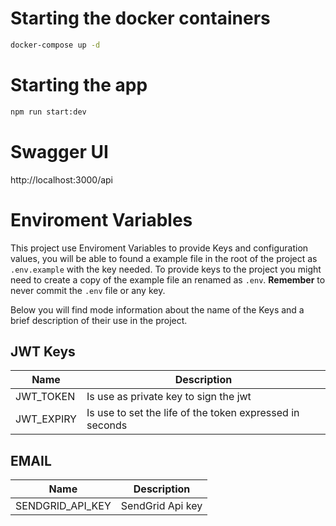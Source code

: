 # Starting the docker containers

```bash
docker-compose up -d
```

# Starting the app
```bash
npm run start:dev
```

# Swagger UI

http://localhost:3000/api


# Enviroment Variables

This project use Enviroment Variables to provide Keys and configuration values,
 you will be able to found a example file in the root of the project as `.env.example` with the key needed. To provide keys to the project you might need to create a copy of the example file an renamed as `.env`. **Remember** to never commit the `.env` file or any key.

Below you will find mode information about the name of the Keys and a brief description of their use in the project.

## JWT Keys

Name          | Description
--------------|--------------
JWT_TOKEN     | Is use as private key to sign the jwt
JWT_EXPIRY    | Is use to set the life of the token expressed in seconds


## EMAIL

Name                 | Description
---------------------|--------------
SENDGRID_API_KEY     | SendGrid Api key

